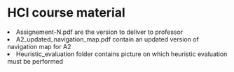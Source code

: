 <h1>
HCI course material
</h1>
<li>
Assignement-N.pdf are the version to deliver to professor
</li>
<li>
A2_updated_navigation_map.pdf contain an updated version of navigation map for A2
</li>
<li>
Heuristic_evaluation folder contains picture on which heuristic evaluation must be performed 
</li>

